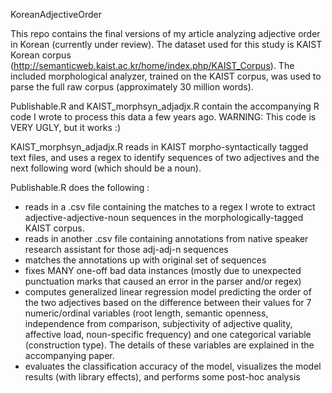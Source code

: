 KoreanAdjectiveOrder

This repo contains the final versions of my article analyzing adjective order in Korean (currently under review). The dataset used for this study is KAIST Korean corpus (http://semanticweb.kaist.ac.kr/home/index.php/KAIST_Corpus). The included morphological analyzer, trained on the KAIST corpus, was used to parse the full raw corpus (approximately 30 million words).  

Publishable.R and KAIST_morphsyn_adjadjx.R contain the accompanying R code I wrote to process this data a few years ago. WARNING: This code is VERY UGLY, but it works :)

KAIST_morphsyn_adjadjx.R reads in KAIST morpho-syntactically tagged text files, and uses a regex to identify sequences of two adjectives and the next following word (which should be a noun). 

Publishable.R does the following : 
- reads in a .csv file containing the matches to a regex I wrote to extract adjective-adjective-noun sequences in the morphologically-tagged KAIST corpus. 
- reads in another .csv file containing annotations from native speaker research assistant for those adj-adj-n sequences 
- matches the annotations up with original set of sequences
- fixes MANY one-off bad data instances (mostly due to unexpected punctuation marks that caused an error in the parser and/or regex)
- computes generalized linear regression model predicting the order of the two adjectives based on the difference between their values for 7 numeric/ordinal variables (root length, semantic openness, independence from comparison, subjectivity of adjective quality, affective load, noun-specific frequency) and one categorical variable (construction type). The details of these variables are explained in the accompanying paper. 
- evaluates the classification accuracy of the model, visualizes the model results (with library effects), and performs some post-hoc analysis



